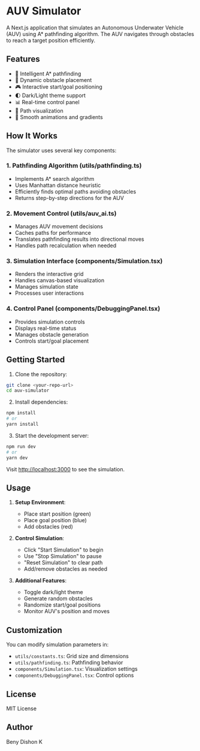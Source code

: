 # AUV Simulator

A Next.js application that simulates an Autonomous Underwater Vehicle (AUV) using A\* pathfinding algorithm. The AUV navigates through obstacles to reach a target position efficiently.

## Features

- 🎯 Intelligent A\* pathfinding
- 🚧 Dynamic obstacle placement
- 🎮 Interactive start/goal positioning
- 🌓 Dark/Light theme support
- 📊 Real-time control panel
- 📍 Path visualization
- 🎨 Smooth animations and gradients

## How It Works

The simulator uses several key components:

### 1. Pathfinding Algorithm (utils/pathfinding.ts)

- Implements A\* search algorithm
- Uses Manhattan distance heuristic
- Efficiently finds optimal paths avoiding obstacles
- Returns step-by-step directions for the AUV

### 2. Movement Control (utils/auv_ai.ts)

- Manages AUV movement decisions
- Caches paths for performance
- Translates pathfinding results into directional moves
- Handles path recalculation when needed

### 3. Simulation Interface (components/Simulation.tsx)

- Renders the interactive grid
- Handles canvas-based visualization
- Manages simulation state
- Processes user interactions

### 4. Control Panel (components/DebuggingPanel.tsx)

- Provides simulation controls
- Displays real-time status
- Manages obstacle generation
- Controls start/goal placement

## Getting Started

1. Clone the repository:

```bash
git clone <your-repo-url>
cd auv-simulator
```

2. Install dependencies:

```bash
npm install
# or
yarn install
```

3. Start the development server:

```bash
npm run dev
# or
yarn dev
```

Visit [http://localhost:3000](http://localhost:3000) to see the simulation.

## Usage

1. **Setup Environment**:

   - Place start position (green)
   - Place goal position (blue)
   - Add obstacles (red)

2. **Control Simulation**:

   - Click "Start Simulation" to begin
   - Use "Stop Simulation" to pause
   - "Reset Simulation" to clear path
   - Add/remove obstacles as needed

3. **Additional Features**:
   - Toggle dark/light theme
   - Generate random obstacles
   - Randomize start/goal positions
   - Monitor AUV's position and moves

## Customization

You can modify simulation parameters in:

- `utils/constants.ts`: Grid size and dimensions
- `utils/pathfinding.ts`: Pathfinding behavior
- `components/Simulation.tsx`: Visualization settings
- `components/DebuggingPanel.tsx`: Control options

## License

MIT License

## Author

Beny Dishon K
